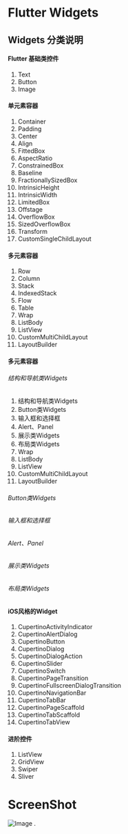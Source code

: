 # Flutter Widgets

## Widgets 分类说明
#### Flutter 基础类控件
1. Text
2. Button
3. Image

#### 单元素容器
1. Container
2. Padding
3. Center
4. Align
5. FittedBox
6. AspectRatio
7. ConstrainedBox
8. Baseline
9. FractionallySizedBox
10. IntrinsicHeight
11. IntrinsicWidth
12. LimitedBox
13. Offstage
14. OverflowBox
15. SizedOverflowBox
16. Transform
17. CustomSingleChildLayout

#### 多元素容器
1. Row
2. Column
3. Stack
4. IndexedStack
5. Flow
6. Table
7. Wrap
8. ListBody
9. ListView
10. CustomMultiChildLayout
11. LayoutBuilder


#### 多元素容器
###### 结构和导航类Widgets
1. 结构和导航类Widgets
2. Button类Widgets
3. 输入框和选择框
4. Alert、Panel
5. 展示类Widgets
6. 布局类Widgets
7. Wrap
8. ListBody
9. ListView
10. CustomMultiChildLayout
11. LayoutBuilder

###### Button类Widgets
###### 输入框和选择框
###### Alert、Panel
###### 展示类Widgets
###### 布局类Widgets

#### iOS风格的Widget
1. CupertinoActivityIndicator
2. CupertinoAlertDialog
3. CupertinoButton
4. CupertinoDialog
5. CupertinoDialogAction
6. CupertinoSlider
7. CupertinoSwitch
8. CupertinoPageTransition
9. CupertinoFullscreenDialogTransition
10. CupertinoNavigationBar
11. CupertinoTabBar
12. CupertinoPageScaffold
13. CupertinoTabScaffold
14. CupertinoTabView



#### 进阶控件
1. ListView
2. GridView
3. Swiper
4. Sliver



# ScreenShot

![Image][1]
.

[1]: https://img-blog.csdnimg.cn/20190121094217472.jpeg?x-oss-process=image/watermark,type_ZmFuZ3poZW5naGVpdGk,shadow_10,text_aHR0cHM6Ly9ibG9nLmNzZG4ubmV0L3UwMTExMTI4NDA=,size_16,color_FFFFFF,t_70
